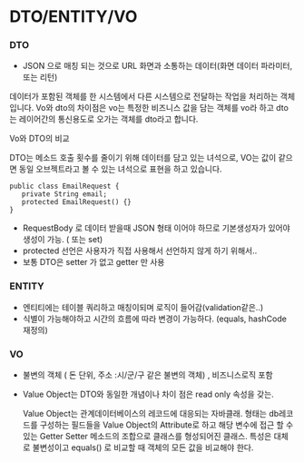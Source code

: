 # DTO/ENTITY/VO

### **DTO**

 - JSON 으로 매칭 되는 것으로 URL 화면과 소통하는 데이터\(화면 데이터 파라미터,또는 리턴\)

데이터가 포함된 객체를 한 시스템에서 다른 시스템으로 전달하는 작업을 처리하는 객체입니다. Vo와 dto의 차이점은 vo는 특정한 비즈니스 값을 담는 객체를 vo라 하고 dto는 레이어간의 통신용도로 오가는 객체를 dto라고 합니다.

 Vo와 DTO의 비교

DTO는 메소드 호출 횟수를 줄이기 위해 데이터를 담고 있는 녀석으로, VO는 값이 같으면 동일 오브젝트라고 볼 수 있는 녀석으로 표현을 하고 있습니다.  


```text
public class EmailRequest {
   private String email;
   protected EmailRequest() {}
}
```

* RequestBody 로 데이터 받을때 JSON 형태 이어야 하므로 기본생성자가 있어야 생성이 가능. \( 또는 set\)
* protected 선언은 사용자가 직접 사용해서 선언하지 않게 하기 위해서.. 
* 보통 DTO은 setter 가 없고 getter 만 사용 

### **ENTITY**

* 엔티티에는 테이블 쿼리하고 매칭이되며 로직이 들어감\(validation같은..\)
* 식별이 가능해야하고 시간의 흐름에 따라 변경이 가능하다. \(equals, hashCode 재정의\)

### **VO**

* 불변의 객체 \( 돈 단위, 주소 :시/군/구  같은 불변의 객체\) ,  비즈니스로직 포함
* Value Object는 DTO와 동일한 개념이나 차이 점은 read only 속성을 갖는.

  Value Object는 관계데이터베이스의 레코드에 대응되는 자바클래. 형태는 db레코드를 구성하는 필드들을 Value Object의 Attribute로 하고 해당 변수에 접근 할 수 있는 Getter Setter 메소드의 조합으로 클래스를 형성되어진 클래스. 특성은 대체로 불변성이고 equals\(\) 로 비교할 때 객체의 모든 값을 비교해야 한다.  

  


